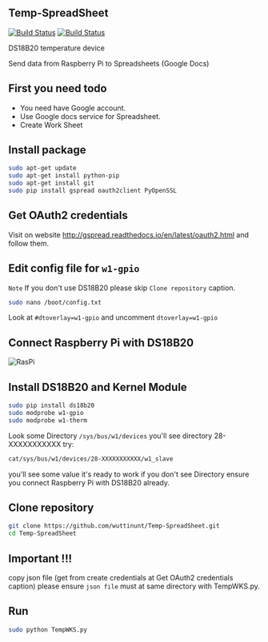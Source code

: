 ## Temp-SpreadSheet

[![Build Status](https://drone.io/github.com/wuttinunt/Temp-SpreadSheet/status.png)](https://drone.io/github.com/wuttinunt/Temp-SpreadSheet/latest)
[![Build Status](https://travis-ci.org/wuttinunt/Temp-SpreadSheet.svg?branch=master)](https://travis-ci.org/wuttinunt/Temp-SpreadSheet)

DS18B20 temperature device

Send data from Raspberry Pi to Spreadsheets (Google Docs)

## First you need todo
* You need have Google account.
* Use Google docs service for Spreadsheet.
* Create Work Sheet

## Install package
```bash
sudo apt-get update
sudo apt-get install python-pip
sudo apt-get install git
sudo pip install gspread oauth2client PyOpenSSL
```

## Get OAuth2 credentials
Visit on website http://gspread.readthedocs.io/en/latest/oauth2.html and follow them.

## Edit config file for ```w1-gpio```
```Note``` If you don't use DS18B20 please skip ```Clone repository``` caption.
```bash
sudo nano /boot/config.txt
```
Look at ```#dtoverlay=w1-gpio``` and uncomment ```dtoverlay=w1-gpio```

## Connect Raspberry Pi with DS18B20

![RasPi](https://github.com/wuttinunt/temperature-thingspeak/raw/master/image.png??raw=true "RasPi")

## Install DS18B20 and Kernel Module
```bash
sudo pip install ds18b20
sudo modprobe w1-gpio
sudo modprobe w1-therm
```
Look some Directory ``` /sys/bus/w1/devices ``` you'll see directory 28-XXXXXXXXXXX
try:
```bash
cat/sys/bus/w1/devices/28-XXXXXXXXXXX/w1_slave
```
you'll see some value it's ready to work
if you don't see Directory ensure you connect Raspberry Pi with DS18B20 already.

## Clone repository
```bash
git clone https://github.com/wuttinunt/Temp-SpreadSheet.git
cd Temp-SpreadSheet
```

## Important !!!
copy json file (get from create credentials at Get OAuth2 credentials caption)
please ensure ```json file``` must at same directory with TempWKS.py.

## Run
```bash
sudo python TempWKS.py
```
